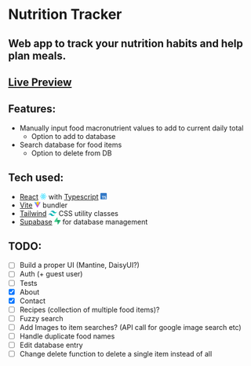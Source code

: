 # Nutrition Tracker

## Web app to track your nutrition habits and help plan meals.

## [Live Preview](https://albertofp.github.io/nutrition-tracker-react/)

## Features:

- Manually input food macronutrient values to add to current daily total
  - Option to add to database
- Search database for food items
  - Option to delete from DB

## Tech used:

- [React](https://react.dev/) <img src="./src/assets/react.svg" alt="React logo" width="13"/> with [Typescript](https://www.typescriptlang.org/) <img src="./src/assets/typescript-logo.svg" alt="Typescript logo" width="13"/>
- [Vite](https://www.vitejs.dev) <img src="./src/assets/vite-logo.svg" alt="Vite logo" width="13"/> bundler
- [Tailwind](https://tailwindcss.com/) <img src="./src/assets/tailwindcss-icon.svg" alt="Tailwind logo" width="17"/> CSS utility classes
- [Supabase](https://supabase.com/) <img src="./src/assets/supabase-icon.svg" alt="Supabase logo" width="13"/> for database management

## TODO:

- [ ] Build a proper UI (Mantine, DaisyUI?)
- [ ] Auth (+ guest user)
- [ ] Tests
- [x] About
- [x] Contact
- [ ] Recipes (collection of multiple food items)?
- [ ] Fuzzy search
- [ ] Add Images to item searches? (API call for google image search etc)
- [ ] Handle duplicate food names
- [ ] Edit database entry
- [ ] Change delete function to delete a single item instead of all
